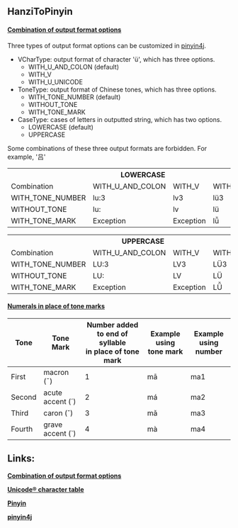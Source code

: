 ## HanziToPinyin

#### [Combination of output format options](http://pinyin4j.sourceforge.net/html/combination.html)
Three types of output format options can be customized in [pinyin4j](http://pinyin4j.sourceforge.net/). 

- VCharType: output format of character 'ü', which has three options. 
    - WITH_U_AND_COLON (default)
    - WITH_V
    - WITH_U_UNICODE
- ToneType: output format of Chinese tones, which has three options. 
    - WITH_TONE_NUMBER (default)
    - WITHOUT_TONE
    - WITH_TONE_MARK
- CaseType: cases of letters in outputted string, which has two options. 
    - LOWERCASE (default)
    - UPPERCASE

Some combinations of these three output formats are forbidden. For example, '吕' 

<table>
    <tr>
        <th colspan="4" align="center">LOWERCASE</th>
    </tr>
    <tr>
        <td>Combination</td>
        <td>WITH_U_AND_COLON</td>
        <td>WITH_V</td>
        <td>WITH_U_UNICODE</td>
    </tr>
    <tr>
        <td>WITH_TONE_NUMBER</td>
        <td>lu:3</td>
        <td>lv3</td>
        <td>l&#252;3</td>
    </tr>
    <tr>
        <td>WITHOUT_TONE</td>
        <td>lu:</td>
        <td>lv</td>
        <td>l&#252;</td>
    </tr>
    <tr>
        <td>WITH_TONE_MARK</td>
        <td>Exception</td>
        <td>Exception</td>
        <td>l&#474;</td>
    </tr>
</table>

<table>
    <tr>
        <th colspan="4" align="center">UPPERCASE</th>
    </tr>
    <tr>
        <td>Combination</td>
        <td>WITH_U_AND_COLON</td>
        <td>WITH_V</td>
        <td>WITH_U_UNICODE</td>
    </tr>
    <tr>
        <td>WITH_TONE_NUMBER</td>
        <td>LU:3</td>
        <td>LV3</td>
        <td>L&#220;3</td>
    </tr>
    <tr>
        <td>WITHOUT_TONE</td>
        <td>LU:</td>
        <td>LV</td>
        <td>L&#220;</td>
    </tr>
    <tr>
        <td>WITH_TONE_MARK</td>
        <td>Exception</td>
        <td>Exception</td>
        <td>L&#473;</td>
    </tr>
</table>

#### [Numerals in place of tone marks](https://en.wikipedia.org/wiki/Pinyin)

|Tone|Tone Mark|Number added to end of syllable <br/>in place of tone mark|Example using <br/>tone mark|Example using <br/>number|
|----|----|----|----|----|
|First|macron (&#175;)|1|m&#257;|ma1|
|Second|acute accent (&#180;)|2|m&#225;|ma2|
|Third|caron (&#711;)|3|m&#462;|ma3|
|Fourth|grave accent (&#96;)|4|m&#224;|ma4|

## Links:

**[Combination of output format options](http://pinyin4j.sourceforge.net/html/combination.html)**

**[Unicode&reg; character table](http://unicode-table.com/en/#control-character)**

**[Pinyin](https://en.wikipedia.org/wiki/Pinyin)**

**[pinyin4j](http://pinyin4j.sourceforge.net/)**